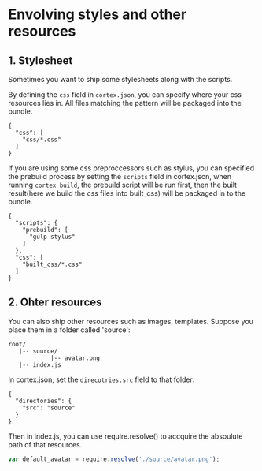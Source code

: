 # Envolving styles and other resources


## 1. Stylesheet
Sometimes you want to ship some stylesheets along with the scripts.

By defining the `css` field in `cortex.json`, you can specify where your css resources lies in. All files matching the pattern will be packaged into the bundle.

```
{
  "css": [
    "css/*.css"
  ]
}
```

If you are using some css preproccessors such as stylus, you can specified the prebuild process by setting the `scripts` field in cortex.json, when running `cortex build`, the prebuild script will be run first, then the built result(here we build the css files into built_css) will be packaged in to the bundle.

```
{
  "scripts": {
    "prebuild": [
      "gulp stylus"
    ]
  },
  "css": [
    "built_css/*.css"
  ]
}
```



## 2. Ohter resources
You can also ship other resources such as images, templates. Suppose you place them in a folder called 'source':
```
root/
   |-- source/
            |-- avatar.png
   |-- index.js
```


In cortex.json, set the `direcotries.src` field to that folder:
```
{
  "directories": {
    "src": "source"
  }
}
```

Then in index.js, you can use require.resolve() to accquire the absoulute path of that resources.
```js
var default_avatar = require.resolve('./source/avatar.png');
```
